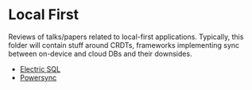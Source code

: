 # Local First

Reviews of talks/papers related to local-first applications. Typically, this folder will contain stuff around CRDTs, frameworks implementing sync between on-device and cloud DBs and their downsides.

- [Electric SQL](https://www.youtube.com/watch?v=aJh2VVEDWw4)
- [Powersync](https://www.youtube.com/watch?v=mPrM6lnd5wU)
